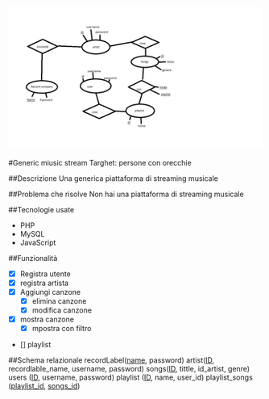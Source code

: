 ![ER_Image](./img/ER.png "ER")

#Generic miusic stream
Targhet: persone con orecchie

##Descrizione
Una generica piattaforma di streaming musicale

##Problema che risolve
Non hai una piattaforma di streaming musicale

##Tecnologie usate
* PHP
* MySQL
* JavaScript

##Funzionalità
- [x] Registra utente
- [x] registra artista
- [x] Aggiungi canzone
    - [x] elimina canzone
    - [x] modifica canzone
- [x] mostra canzone
    - [x] mpostra con filtro
- [] playlist

##Schema relazionale
recordLabel(<ins>name</ins>, password)
artist(<ins>ID</ins>, recordlable_name, username, password)
songs(<ins>ID</ins>, tittle, id_artist, genre)
users (<ins>ID</ins>, username, password)
playlist (<ins>ID</ins>, name, user_id)
playlist_songs (<ins>playlist_id</ins>, <ins>songs_id</ins>)
